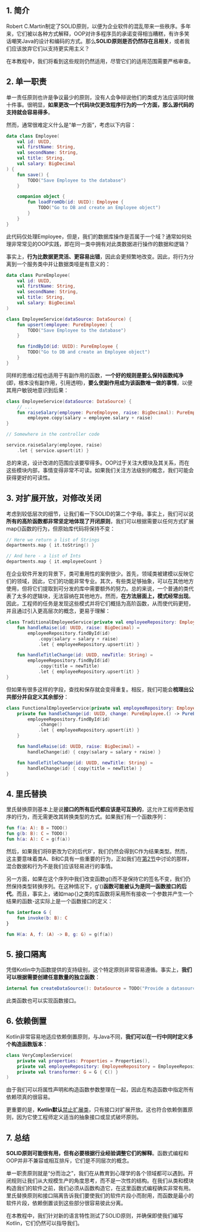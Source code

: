 ## 1. 简介

Robert C.Martin制定了SOLID原则，以便为企业软件的混乱带来一些秩序。多年来，它们被以各种方式解释，OOP对许多程序员的承诺变得相当糟糕，有许多笑话嘲笑Java的设计和编码的方式。那么**SOLID原则是否仍然存在且相关**，或者我们应该放弃它们以支持更实用主义？

在本教程中，我们将看到这些规则仍然适用，尽管它们的适用范围需要严格审查。

## 2. 单一职责

单一责任原则也许是争议最少的原则，没有人会争辩说他们的类或方法应该同时做十件事。很明显，**如果更改一个代码块仅更改程序行为的一个方面，那么源代码的支持就会容易得多**。

然而，通常很难定义什么是“单一方面”，考虑以下内容：

```kotlin
data class Employee(
    val id: UUID,
    val firstName: String,
    val secondName: String,
    val title: String,
    val salary: BigDecimal
) {
    fun save() {
        TODO("Save Employee to the database")
    }

    companion object {
        fun loadFromDb(id: UUID): Employee {
            TODO("Go to DB and create an Employee object")
        }
    }
}
```

此代码仅处理Employee，但是，我们的数据库操作是否属于一个域？通常如何处理非常常见的OOP实践，即在同一类中拥有对此类数据进行操作的数据和逻辑？

事实上，**行为比数据更灵活、更容易出错**，因此会更频繁地改变。因此，将行为分离到一个服务类中并让数据类哑是有意义的：

```kotlin
data class PureEmployee(
    val id: UUID,
    val firstName: String,
    val secondName: String,
    val title: String,
    val salary: BigDecimal
)

class EmployeeService(dataSource: DataSource) {
    fun upsert(employee: PureEmployee) {
        TODO("Save Employee to the database")
    }

    fun findById(id: UUID): PureEmployee {
        TODO("Go to DB and create an Employee object")
    }
}
```

同样的思维过程也适用于有副作用的函数，**一个好的规则是要么保持函数纯净**(即，根本没有副作用，引用透明)，**要么使副作用成为该函数唯一做的事情**，以便其用户敏锐地意识到后果：

```kotlin
class EmployeeService(dataSource: DataSource) {
    // ...
    fun raiseSalary(employee: PureEmployee, raise: BigDecimal): PureEmployee =
        employee.copy(salary = employee.salary + raise)
}

// Somewhere in the controller code

service.raiseSalary(employee, raise)
    .let { service.upsert(it) }
```

总的来说，设计改进的范围应该要窄得多。OOP过于关注大模块及其关系，而在这些模块内部，事情变得非常不可读。如果我们关注方法级别的概念，我们可能会获得更好的可读性。

## 3. 对扩展开放，对修改关闭

考虑到较低层次的细节，让我们看一下SOLID的第二个字母。事实上，我们可以说**所有的高阶函数都非常坚定地体现了开闭原则**，我们可以根据需要以任何方式扩展map{}函数的行为，但原始库代码将保持不变：

```kotlin
// Here we return a list of Strings
departments.map { it.toString() }

// And here - a list of Ints
departments.map { it.employeeCount }
```

在企业软件开发的背景下，类可重用性的案例很少。首先，领域类被建模以反映它们的领域，因此，它们的功能非常专业。其次，有些类足够抽象，可以在其他地方使用，但将它们提取到可分发的库中需要额外的努力。总的来说，一个普通的类代表了太多的逻辑块，无法容纳在其他地方。然而，**在方法层面上，模式经常出现**。因此，工程师的任务是发现这些模式并将它们概括为高阶函数，从而使代码更短，并且通过引入更高层次的概念，更易于理解：

```kotlin
class TraditionalEmployeeService(private val employeeRepository: EmployeeRepository) {
    fun handleRaise(id: UUID, raise: BigDecimal) =
        employeeRepository.findById(id)
            .copy(salary = salary + raise)
            .let { employeeRepository.upsert(it) }

    fun handleTitleChange(id: UUID, newTitle: String) =
        employeeRepository.findById(id)
            .copy(title = newTitle)
            .let { employeeRepository.upsert(it) }
}
```

但如果有很多这样的字段，查找和保存就会变得重复。相反，我们可能会**梳理出公共部分并自定义其余部分**：

```kotlin
class FunctionalEmployeeService(private val employeeRepository: EmployeeRepository) {
    private fun handleChange(id: UUID, change: PureEmployee.() -> PureEmployee) {
        employeeRepository.findById(id)
            .change()
            .let { employeeRepository.upsert(it) }
    }

    fun handleRaise(id: UUID, raise: BigDecimal) =
        handleChange(id) { copy(salary = salary + raise) }

    fun handleTitleChange(id: UUID, newTitle: String) =
        handleChange(id) { copy(title = newTitle) }
}
```

## 4. 里氏替换

里氏替换原则基本上是说**接口的所有后代都应该是可互换的**，这允许工程师更改程序的行为，而无需更改其转换类型的方式。如果我们有一个函数序列：

```kotlin
fun f(a: A): B = TODO()
fun g(b: B): C = TODO()
fun h(a: A): C = g(f(a))
```

然后，如果我们将B更改为它的后代B'，我们仍然会得到C作为结果类型。然而，这主要意味着类A、B和C具有一些重要的行为，正如我们在[第2节](https://www.baeldung.com/kotlin/solid-principles#single-responsibility)中讨论的那样，混合数据和行为不是我们应该轻易进行的事情。

另一方面，如果在这个序列中我们改变函数g()而不是保持它的签名不变，我们仍然保持类型转换序列。在这种情况下，g'()**函数可能被认为是同一函数接口的后代**。而且，事实上，诸如map{}之类的库函数将采用所有接收一个参数并产生一个结果的函数-这实际上是一个函数接口的定义：

```kotlin
fun interface G {
    fun invoke(b: B): C
}

fun H(a: A, f: (A) -> B, g: G) = g(f(a))
```

## 5. 接口隔离

凭借Kotlin中为函数提供的支持级别，这个特定原则非常容易遵循。事实上，**我们可以根据需要创建任意数量的独立函数**：

```kotlin
internal fun createDataSource(): DataSource = TODO("Provide a datasource")
```

此类函数也可以实现函数接口。

## 6. 依赖倒置

Kotlin非常容易地适应依赖倒置原则，与Java不同，**我们可以在一行中同时定义多个构造函数版本**：

```kotlin
class VeryComplexService(
    private val properties: Properties = Properties(),
    private val employeeRepository: EmployeeRepository = EmployeeRepository(createDataSource()),
    private val transformer: G = G { C() }
)
```

由于我们可以将属性声明和构造函数参数整理在一起，因此在构造函数中指定所有依赖项真的很容易。

更重要的是，**Kotlin默认**[禁止扩展类](https://kotlinlang.org/docs/inheritance.html#overriding-methods)，只有接口对扩展开放。这也符合依赖倒置原则，因为它使工程师定义适当的抽象接口或显式破坏原则。

## 7. 总结

**SOLID原则可能很有用，但有必要根据行业经验调整它们的解释**。函数式编程和OOP并非不兼容或相互排斥，它们是不同层次的概念。

单一职责原则就是“分而治之”，我们在从教育到心理学的各个领域都可以遇到。开闭规则让我们从大规模生产的角度思考，而不是一次性的结构。在我们从类和模块构造我们的软件之前，我们必须从函数构造它，在这里函数式编程确实非常有用。里氏替换原则和接口隔离告诉我们要使我们的软件片段小而耐用，而函数是最小的软件片段，依赖倒置谈到这些部分很容易彼此分离。

在本教程中，我们针对新的语言特性测试了SOLID原则，并确保即使我们编写Kotlin，它们仍然可以指导我们。